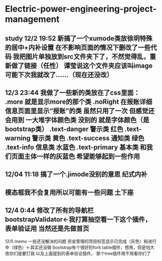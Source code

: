 # Electric-power-engineering-project-management
study
12/2 19:52
新搞了一个xumode类放徐玥特殊的居中+内补设置
在不影响页面的情况下删改了一些代码
我把图片单独放到src文件夹下了，不然觉得乱，重新做了链接（任性）
谭莹说这个文件夹应该叫image 可能下次我就改了……（现在还没改）
--------------------------------------------------------------

12/3 23:44
我做了一些新的类放在了css里面：
.more 就是显示more的那个类
.noRight 在报账详细信息页面里显示“报账”的类 虽然只用了一次 但感觉还会用到
一大堆字体颜色类 没别的 就是字体颜色（是bootstrap类）
.text-danger 警示类 红色
.text-warning 警示类 黄色
.text-success 通知类 绿色
.text-info 信息类 水蓝色
.text-primary 基本类 和我们页面主体一样的灰蓝色
希望能够起到一些作用
------------------------------------------------
12/04 11:18
搞了一个.jimode没别的意思 纪式内补
------------------------------------------------
模态框我不会复用所以可能有一些问题 土下座
---------------------------------------------------------
12/4 0:44
修改了所有的导航栏
bootstrapValidator←我打算抽空看一下这个插件，表单验证用
当然还是先做首页
----------------------------------------------
12/5 memo
一些还没解决的问题
资金管理的项目标签显示已完成（灰色）和进行中（绿色）←其实还没做
bootstrap有个很好的fork table插件，想用，但是怕大改你们是要打我
以及上面提到的表单验证插件。
那个tree插件用不用看你们了
